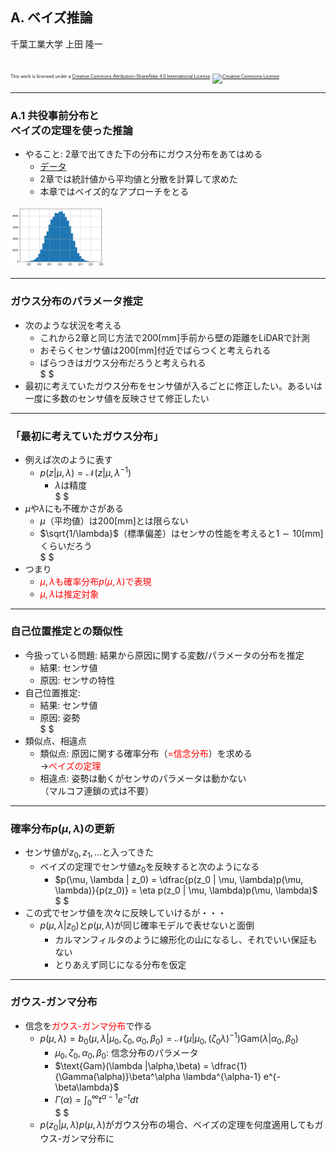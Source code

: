 ## A. ベイズ推論

千葉工業大学 上田 隆一

<br />

<p style="font-size:50%">
This work is licensed under a <a rel="license" href="http://creativecommons.org/licenses/by-sa/4.0/">Creative Commons Attribution-ShareAlike 4.0 International License</a>.
<a rel="license" href="http://creativecommons.org/licenses/by-sa/4.0/">
<img alt="Creative Commons License" style="border-width:0" src="https://i.creativecommons.org/l/by-sa/4.0/88x31.png" /></a>
</p>

---

### A.1 共役事前分布と<br />ベイズの定理を使った推論

* やること: 2章で出てきた下の分布にガウス分布をあてはめる
    * [データ](https://raw.githubusercontent.com/ryuichiueda/LNPR_BOOK_CODES/master/section_sensor/sensor_data_200.txt)
    * 2章では統計値から平均値と分散を計算して求めた
    * 本章ではベイズ的なアプローチをとる

<img width="30%" src="../figs/sensor_200_histgram.png" />

---

### ガウス分布のパラメータ推定

* 次のような状況を考える
    * これから2章と同じ方法で200[mm]手前から壁の距離をLiDARで計測
    * おそらくセンサ値は200[mm]付近でばらつくと考えられる
    * ばらつきはガウス分布だろうと考えられる<br />$ $
* 最初に考えていたガウス分布をセンサ値が入るごとに修正したい。あるいは一度に多数のセンサ値を反映させて修正したい

---

### 「最初に考えていたガウス分布」

* 例えば次のように表す
    * $p(z | \mu, \lambda) = \mathcal{N}(z | \mu, \lambda^{-1})$
        * $\lambda$は精度<br />$ $
* $\mu$や$\lambda$にも不確かさがある
    * $\mu$（平均値）は200[mm]とは限らない
    * $\sqrt{1/\lambda}$（標準偏差）はセンサの性能を考えると$1\sim 10$[mm]くらいだろう<br />$ $
* つまり
    * <span style="color:red">$\mu, \lambda$も確率分布$p(\mu, \lambda)$で表現</span>
    * <span style="color:red">$\mu, \lambda$は推定対象</span>

---

### 自己位置推定との類似性

* 今扱っている問題: 結果から原因に関する変数/パラメータの分布を推定
    * 結果: センサ値
    * 原因: センサの特性
* 自己位置推定:
    * 結果: センサ値
    * 原因: 姿勢<br />$ $
* 類似点、相違点
    * 類似点: 原因に関する確率分布（<span style="color:red">=信念分布</span>）を求める<br />$\rightarrow$<span style="color:red">ベイズの定理</span>
    * 相違点: 姿勢は動くがセンサのパラメータは動かない<br />（マルコフ連鎖の式は不要）

---

### 確率分布$p(\mu, \lambda)$の更新

* センサ値が$z_0, z_1, \dots$と入ってきた
    * ベイズの定理でセンサ値$z_0$を反映すると次のようになる
        * $p(\mu, \lambda | z_0) = \dfrac{p(z_0 | \mu, \lambda)p(\mu, \lambda)}{p(z_0)} = \eta p(z_0 | \mu, \lambda)p(\mu, \lambda)$<br />$ $
* この式でセンサ値を次々に反映していけるが・・・
   * $p(\mu, \lambda | z_0)$と$p(\mu, \lambda)$が同じ確率モデルで表せないと面倒
        * カルマンフィルタのように線形化の山になるし、それでいい保証もない
        * とりあえず同じになる分布を仮定

---

### ガウス-ガンマ分布

* 信念を<span style="color:red">ガウス-ガンマ分布</span>で作る
    * $p(\mu, \lambda) = b_0(\mu, \lambda | \mu_0, \zeta_0, \alpha_0, \beta_0) = \mathcal{N}(\mu | \mu_0, (\zeta_0\lambda)^{-1} ) \text{Gam}(\lambda | \alpha_0, \beta_0)$
         * $\mu_0, \zeta_0, \alpha_0, \beta_0$: 信念分布のパラメータ
         * $\text{Gam}(\lambda |\alpha,\beta) = \dfrac{1}{\Gamma(\alpha)}\beta^\alpha \lambda^{\alpha-1} e^{-\beta\lambda}$
         * $\Gamma(\alpha) = \int_0^{\infty} t^{\alpha-1}e^{-t}dt$<br />$ $
    * $p(z_0 | \mu, \lambda)p(\mu, \lambda)$がガウス分布の場合、ベイズの定理を何度適用してもガウス-ガンマ分布に


